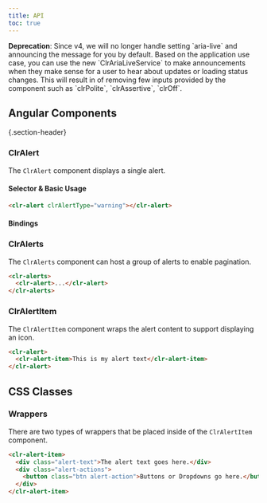 ```yaml
---
title: API
toc: true
---
```


<cds-alert-group type="default" status="warning">
 <cds-alert closable><strong>Deprecation</strong>: Since v4, we will no longer handle setting `aria-live` and announcing the message for you by default. Based on the application use case, you can use the new `ClrAriaLiveService` to make announcements when they make sense for a user to hear about updates or loading status changes. This will result in of removing few inputs provided by the component such as `clrPolite`, `clrAssertive`, `clrOff`.
 <cds-alert-actions>
 </cds-alert-actions>
 </cds-alert>
 </cds-alert-group>

## Angular Components

{.section-header}

### ClrAlert

The `ClrAlert` component displays a single alert.

#### Selector & Basic Usage

<DocDemo toggle="false">

```html
<clr-alert clrAlertType="warning"></clr-alert>
```

</DocDemo>

#### Bindings

<DocComponentApi component="ClrAlert" item="bindings" />

### ClrAlerts

The `ClrAlerts` component can host a group of alerts to enable pagination.

<DocDemo toggle="false">

```html
<clr-alerts>
  <clr-alert>...</clr-alert>
</clr-alerts>
```

</DocDemo>

<DocComponentApi component="ClrAlerts" item="bindings" />

### ClrAlertItem

The `ClrAlertItem` component wraps the alert content to support displaying an icon.

<DocDemo toggle="false">

```html
<clr-alert>
  <clr-alert-item>This is my alert text</clr-alert-item>
</clr-alert>
```

</DocDemo>

## CSS Classes

### Wrappers

There are two types of wrappers that be placed inside of the `ClrAlertItem` component.

<DocDemo toggle="false">

```html
<clr-alert-item>
  <div class="alert-text">The alert text goes here.</div>
  <div class="alert-actions">
    <button class="btn alert-action">Buttons or Dropdowns go here.</button>
  </div>
</clr-alert-item>
```

</DocDemo>

<DocComponentApi component="ClrAlertItem" item="css" />
